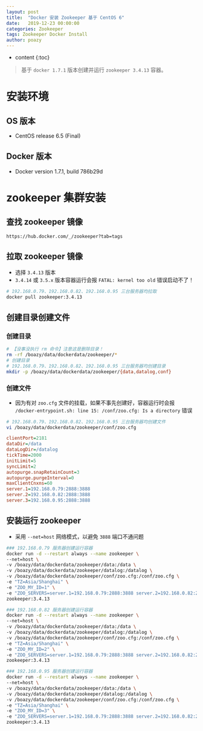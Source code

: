 ```yaml
---
layout: post
title:  "Docker 安装 Zookeeper 基于 CentOS 6"
date:   2019-12-23 00:00:00
categories: Zookeeper
tags: Zookeeper Docker Install
author: poazy
---
```


* content
{:toc}
> 基于 `docker 1.7.1` 版本创建并运行 `zookeeper 3.4.13` 容器。



# 安装环境

## OS 版本

* CentOS release 6.5 (Final)

## Docker 版本

* Docker version 1.7.1, build 786b29d



# zookeeper 集群安装

## 查找 zookeeper 镜像

```url
https://hub.docker.com/_/zookeeper?tab=tags
```

## 拉取 zookeeper 镜像

* 选择 `3.4.13` 版本
* `3.4.14` 或 `3.5.x` 版本容器运行会报 `FATAL: kernel too old` 错误启动不了！

```bash
# 192.168.0.79、192.168.0.82、192.168.0.95 三台服务器均拉取
docker pull zookeeper:3.4.13
```

## 创建目录创建文件

### 创建目录

```bash
# 【没事没执行 rm 命令】注意这是删除目录！
rm -rf /boazy/data/dockerdata/zookeeper/*
# 创建目录
# 192.168.0.79、192.168.0.82、192.168.0.95 三台服务器均创建目录
mkdir -p /boazy/data/dockerdata/zookeeper/{data,datalog,conf}
```

### 创建文件

* 因为有对 `zoo.cfg` 文件的挂载，如果不事先创建好，容器运行时会报 `/docker-entrypoint.sh: line 15: /conf/zoo.cfg: Is a directory` 错误

```bash
# 192.168.0.79、192.168.0.82、192.168.0.95 三台服务器均创建文件
vi /boazy/data/dockerdata/zookeeper/conf/zoo.cfg
```

```zoo.cfg
clientPort=2181
dataDir=/data
dataLogDir=/datalog
tickTime=2000
initLimit=5
syncLimit=2
autopurge.snapRetainCount=3
autopurge.purgeInterval=0
maxClientCnxns=60
server.1=192.168.0.79:2888:3888
server.2=192.168.0.82:2888:3888
server.3=192.168.0.95:2888:3888
```

## 安装运行 zookeeper

* 采用 `--net=host` 网络模式，以避免 `3888` 端口不通问题

```bash
### 192.168.0.79 服务器创建运行容器
docker run -d --restart always --name zookeeper \
--net=host \
-v /boazy/data/dockerdata/zookeeper/data:/data \
-v /boazy/data/dockerdata/zookeeper/datalog:/datalog \
-v /boazy/data/dockerdata/zookeeper/conf/zoo.cfg:/conf/zoo.cfg \
-e "TZ=Asia/Shanghai" \
-e "ZOO_MY_ID=1" \
-e "ZOO_SERVERS=server.1=192.168.0.79:2888:3888 server.2=192.168.0.82:2888:3888 server.3=192.168.0.95:2888:3888" \
zookeeper:3.4.13

### 192.168.0.82 服务器创建运行容器
docker run -d --restart always --name zookeeper \
--net=host \
-v /boazy/data/dockerdata/zookeeper/data:/data \
-v /boazy/data/dockerdata/zookeeper/datalog:/datalog \
-v /boazy/data/dockerdata/zookeeper/conf/zoo.cfg:/conf/zoo.cfg \
-e "TZ=Asia/Shanghai" \
-e "ZOO_MY_ID=2" \
-e "ZOO_SERVERS=server.1=192.168.0.79:2888:3888 server.2=192.168.0.82:2888:3888 server.3=192.168.0.95:2888:3888" \
zookeeper:3.4.13

### 192.168.0.95 服务器创建运行容器
docker run -d --restart always --name zookeeper \
--net=host \
-v /boazy/data/dockerdata/zookeeper/data:/data \
-v /boazy/data/dockerdata/zookeeper/datalog:/datalog \
-v /boazy/data/dockerdata/zookeeper/conf/zoo.cfg:/conf/zoo.cfg \
-e "TZ=Asia/Shanghai" \
-e "ZOO_MY_ID=3" \
-e "ZOO_SERVERS=server.1=192.168.0.79:2888:3888 server.2=192.168.0.82:2888:3888 server.3=192.168.0.95:2888:3888" \
zookeeper:3.4.13
```


